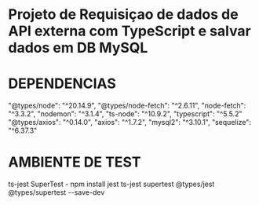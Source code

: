 # Projeto de Requisiçao de dados de API externa com TypeScript e salvar dados em DB MySQL

# DEPENDENCIAS
"@types/node": "^20.14.9",
"@types/node-fetch": "^2.6.11",
"node-fetch": "^3.3.2",
"nodemon": "^3.1.4",
"ts-node": "^10.9.2",
"typescript": "^5.5.2"
"@types/axios": "^0.14.0",
"axios": "^1.7.2",
"mysql2": "^3.10.1",
"sequelize": "^6.37.3"

# AMBIENTE DE TEST
ts-jest SuperTest - npm install jest ts-jest supertest @types/jest @types/supertest --save-dev

